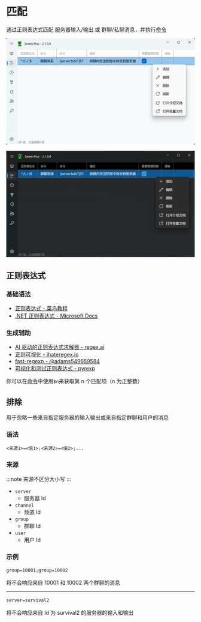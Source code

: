 # 匹配

通过正则表达式匹配 服务器输入/输出 或 群聊/私聊消息，并执行[命令](./command)

![匹配](./match.png#light)

![匹配](./match_dark.png#dark)

## 正则表达式

### 基础语法

- [正则表达式 - 菜鸟教程](https://www.runoob.com/regexp/regexp-tutorial.html)  
- [.NET 正则表达式 - Microsoft Docs](https://learn.microsoft.com/zh-cn/dotnet/standard/base-types/regular-expressions)

### 生成辅助

- [AI 驱动的正则表达式求解器 - regex.ai](https://regex.ai/)  
- [正则可视化 - ihateregex.io](https://ihateregex.io/playground)  
- [fast-regexp - @adams549659584](https://adams549659584.github.io/fast-regexp/)  
- [可视化和测试正则表达式 - pyrexp](https://pythonium.net/regex)  

你可以在[命令](./command)中使用`$n`来获取第 n 个匹配项（n 为正整数）

## 排除

用于忽略一些来自指定服务器的输入输出或来自指定群聊和用户的消息

### 语法

```txt
<来源1>=<值1>;<来源2>=<值2>;...
```

### 来源

:::note
来源不区分大小写
:::

- `server`
  - 服务器 Id
- `channel`
  - 频道 Id
- `group`
  - 群聊 Id
- `user`
  - 用户 Id

### 示例

```txt
group=10001;group=10002
```

将不会响应来自 10001 和 10002 两个群聊的消息

---

```txt
server=survival2
```

将不会响应来自 Id 为 survival2 的服务器的输入和输出
